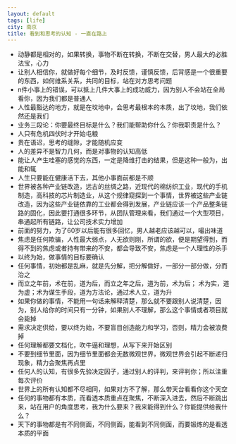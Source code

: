 ```yaml
---
layout: default
tags: [life]
city: 南京
title: 看到和思考的认知 - 一直在路上
---
```


+ 动静都是相对的，如果转换，事物不断在转换，不断在交替，男人最大的必胜法宝，心力
+ 让别人相信你，就做好每个细节，及时反馈，谨慎反馈，后背感是一个很重要的东西，如何维系关系，共同的目标，站在对方思考问题
+ n件小事上的错误，可以抵上几件大事上的成功威力，因为别人不会站在全局看你，因为我们都是普通人
+ 人性最豁达的地方，就是在坟地中，会思考最根本的本质，出了坟地，我们依然还是我们
+ 业务三段论：你要最终目标是什么？我们能帮助你什么？你我职责是什么？
+ 人只有危机四伏时才开始屯粮
+ 贵在语迟，思考的缝隙，才能随机应变
+ 人的差异不是智力几何，而是对事物的认知高低
+ 能让人产生哇塞的感觉的东西，一定是降维打击的结果，但是这种一般为，出能和辄
+ 人生只要能在健康活下去，其他小事面前都是不顺
+ 世界被各种产业链改造，远古的丝绸之路，近现代的棉纺织工业，现代的手机制造，高科技的芯片制造业，从这个规律窥探到一个事情，世界被这些产业链改造，因为这些产业链依靠的工业都会得到发展，产业链应该一个产品整条链路的固化，因此要打通很多环节，从团队管理来看，我们通过一个大型项目，串通起所有链路，让公司技术实力增加
+ 前面的努力，为了60岁以后能有很多回忆，男人越老应该越可以，嘬出味道
+ 焦虑是任何欺骗，人性最大弱点，人无欲则刚，所谓的欲，便是期望得到，而得不到的焦虑或者持有带来的不安，都会导致不安，焦虑是一个人理性的杀手
+ 以终为始，做事情的目标要确认
+ 任何事情，初始都是乱麻，就是先分解，把分解做好，一部分一部分做，分而治之
+ 而立之年前，术在前，道为后，而立之年之后，道为前，术为后； 术为实，道为虚；术为谋生手段，道为方法论，通过术人立，道为升
+ 如果你做的事情，不能用一句话来解释清楚，那么就不要跟别人说清楚，因为，别人给你的时间只有一分钟，如果别人不理解，那么这个事情或者项目就会毙掉
+ 需求决定供给，要以终为始，不要盲目创造能力和学习，否则，精力会被浪费掉
+ 任何理解都要文档化，吹牛逼和理想，从写下来开始区别
+ 不要到细节里面，因为细节里面都会无数微观世界，微观世界会引起不断递归现象，精力会聚焦再点里
+ 任何人的认知，有很多先验决定因子，通过别人的评判，来评判你；所以注重每次评价
+ 世界上的所有认知都不尽相同，如果对方不了解，那么带天台看看你这个天空
+ 任何的事物都有本质，而看透本质重点在聚焦，不断深入进去，然后不断跳出来，站在用户的角度思考，我为什么要来？我来能得到什么？你能提供给我什么？
+ 天下的事物都是有不同侧面，不同侧面，能看到不同侧面，而要锻炼的是看透本质的平面

